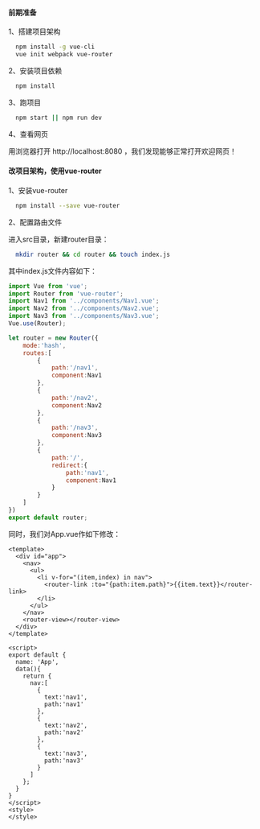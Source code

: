 #### 前期准备

1、搭建项目架构

```bash
  npm install -g vue-cli
  vue init webpack vue-router
```

2、安装项目依赖

```bash
  npm install
```

3、跑项目

```bash
  npm start || npm run dev
```

4、查看网页

用浏览器打开 http://localhost:8080 ，我们发现能够正常打开欢迎网页！

#### 改项目架构，使用vue-router

1、安装vue-router

```bash
  npm install --save vue-router
```

2、配置路由文件

进入src目录，新建router目录：

```bash
  mkdir router && cd router && touch index.js
```

其中index.js文件内容如下：

```javascript
import Vue from 'vue';
import Router from 'vue-router';
import Nav1 from '../components/Nav1.vue';
import Nav2 from '../components/Nav2.vue';
import Nav3 from '../components/Nav3.vue';
Vue.use(Router);

let router = new Router({
    mode:'hash',
    routes:[
        {
            path:'/nav1',
            component:Nav1
        },
        {
            path:'/nav2',
            component:Nav2
        },
        {
            path:'/nav3',
            component:Nav3
        },
        {
            path:'/',
            redirect:{
                path:'nav1',
                component:Nav1
            }
        }
    ]
})
export default router;
```

同时，我们对App.vue作如下修改：

```vue
<template>
  <div id="app">
    <nav>
      <ul>
        <li v-for="(item,index) in nav">
          <router-link :to="{path:item.path}">{{item.text}}</router-link>
        </li>
      </ul>
    </nav>
    <router-view></router-view>
  </div>
</template>

<script>
export default {
  name: 'App',
  data(){
    return {
      nav:[
        {
          text:'nav1',
          path:'nav1'
        },
        {
          text:'nav2',
          path:'nav2'
        },
        {
          text:'nav3',
          path:'nav3'
        }
      ]
    };
  }
}
</script>
<style>
</style>

```
